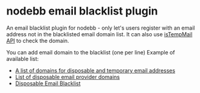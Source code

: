 # nodebb email blacklist plugin
An email blacklist plugin for nodebb - only let's users register with an email address not in the blacklisted email domain list.
It can also use [isTempMail API](https://www.istempmail.com) to check the domain.

You can add email domain to the blacklist (one per line)
Example of available list:
- [A list of domains for disposable and temporary email addresses](https://gist.github.com/adamloving/4401361)
- [List of disposable email provider domains](https://gist.github.com/michenriksen/8710649)
- [Disposable Email Blacklist](https://github.com/martenson/disposable-email-domains/blob/master/disposable_email_blacklist.conf)